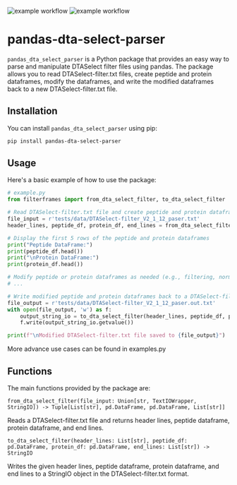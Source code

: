 ![example workflow](https://github.com/pgarrett-scripps/FilterFrames/actions/workflows/python-package.yml/badge.svg)
![example workflow](https://github.com/pgarrett-scripps/FilterFrames/actions/workflows/pylint.yml/badge.svg)

# pandas-dta-select-parser

`pandas_dta_select_parser` is a Python package that provides an easy way to parse and manipulate DTASelect filter 
files using pandas. The package allows you to read DTASelect-filter.txt files, create peptide and protein dataframes, 
modify the dataframes, and write the modified dataframes back to a new DTASelect-filter.txt file.

## Installation

You can install `pandas_dta_select_parser` using pip:

```sh
pip install pandas-dta-select-parser
```

## Usage
Here's a basic example of how to use the package:

```python
# example.py
from filterframes import from_dta_select_filter, to_dta_select_filter

# Read DTASelect-filter.txt file and create peptide and protein dataframes
file_input = r'tests/data/DTASelect-filter_V2_1_12_paser.txt'
header_lines, peptide_df, protein_df, end_lines = from_dta_select_filter(file_input)

# Display the first 5 rows of the peptide and protein dataframes
print("Peptide DataFrame:")
print(peptide_df.head())
print("\nProtein DataFrame:")
print(protein_df.head())

# Modify peptide or protein dataframes as needed (e.g., filtering, normalization, etc.)
# ...

# Write modified peptide and protein dataframes back to a DTASelect-filter.txt file
file_output = r'tests/data/DTASelect-filter_V2_1_12_paser.out.txt'
with open(file_output, 'w') as f:
    output_string_io = to_dta_select_filter(header_lines, peptide_df, protein_df, end_lines)
    f.write(output_string_io.getvalue())

print(f"\nModified DTASelect-filter.txt file saved to {file_output}")
```

More advance use cases can be found in examples.py

## Functions
The main functions provided by the package are:


```
from_dta_select_filter(file_input: Union[str, TextIOWrapper, StringIO]) -> Tuple[List[str], pd.DataFrame, pd.DataFrame, List[str]]
```

Reads a DTASelect-filter.txt file and returns header lines, peptide dataframe, protein dataframe, and end lines.


```
to_dta_select_filter(header_lines: List[str], peptide_df: pd.DataFrame, protein_df: pd.DataFrame, end_lines: List[str]) -> StringIO
```

Writes the given header lines, peptide dataframe, protein dataframe, and end lines to a StringIO object in the DTASelect-filter.txt format.

